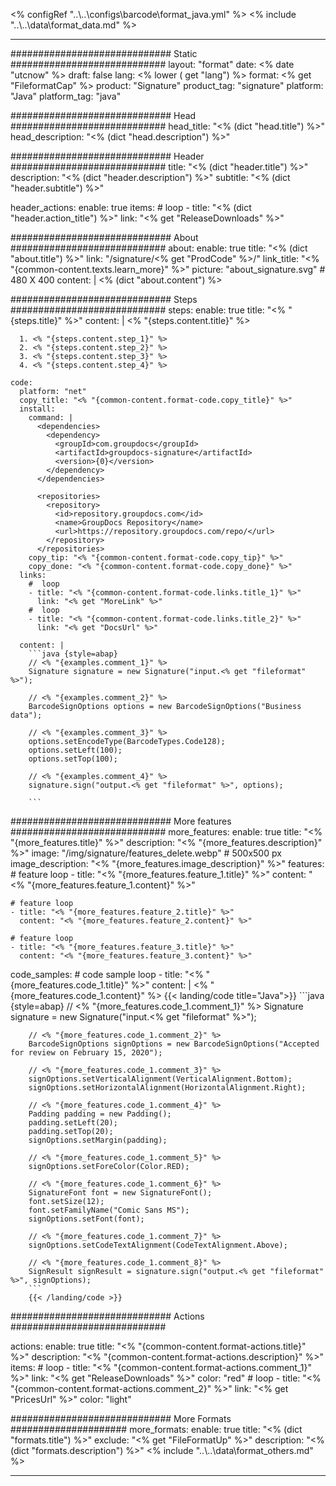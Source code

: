 <% configRef "..\\..\\configs\\barcode\\format_java.yml" %>
<% include "..\\..\\data\\format_data.md" %>

---
############################# Static ############################
layout: "format"
date:  <% date "utcnow" %>
draft: false
lang: <% lower ( get "lang") %>
format: <% get "FileformatCap" %>
product: "Signature"
product_tag: "signature"
platform: "Java"
platform_tag: "java"

############################# Head ############################
head_title: "<% (dict "head.title") %>"
head_description: "<% (dict "head.description") %>"

############################# Header ############################
title: "<% (dict "header.title") %>" 
description: "<% (dict "header.description") %>"
subtitle: "<% (dict "header.subtitle") %>" 

header_actions:
  enable: true
  items:
    #  loop
    - title: "<% (dict "header.action_title") %>"
      link: "<% get "ReleaseDownloads" %>"
      
############################# About ############################
about:
    enable: true
    title: "<% (dict "about.title") %>"
    link: "/signature/<% get "ProdCode" %>/"
    link_title: "<% "{common-content.texts.learn_more}" %>"
    picture: "about_signature.svg" # 480 X 400
    content: |
       <% (dict "about.content") %>

############################# Steps ############################
steps:
    enable: true
    title: "<% "{steps.title}" %>"
    content: |
      <% "{steps.content.title}" %>
      
      1. <% "{steps.content.step_1}" %>
      2. <% "{steps.content.step_2}" %>
      3. <% "{steps.content.step_3}" %>
      4. <% "{steps.content.step_4}" %>
   
    code:
      platform: "net"
      copy_title: "<% "{common-content.format-code.copy_title}" %>"
      install:
        command: |
          <dependencies>
            <dependency>
              <groupId>com.groupdocs</groupId>
              <artifactId>groupdocs-signature</artifactId>
              <version>{0}</version>
            </dependency>
          </dependencies>

          <repositories>
            <repository>
              <id>repository.groupdocs.com</id>
              <name>GroupDocs Repository</name>
              <url>https://repository.groupdocs.com/repo/</url>
            </repository>
          </repositories>
        copy_tip: "<% "{common-content.format-code.copy_tip}" %>"
        copy_done: "<% "{common-content.format-code.copy_done}" %>"
      links:
        #  loop
        - title: "<% "{common-content.format-code.links.title_1}" %>"
          link: "<% get "MoreLink" %>"
        #  loop
        - title: "<% "{common-content.format-code.links.title_2}" %>"
          link: "<% get "DocsUrl" %>"
          
      content: |
        ```java {style=abap}
        // <% "{examples.comment_1}" %>
        Signature signature = new Signature("input.<% get "fileformat" %>");

        // <% "{examples.comment_2}" %>
        BarcodeSignOptions options = new BarcodeSignOptions("Business data");

        // <% "{examples.comment_3}" %>
        options.setEncodeType(BarcodeTypes.Code128);
        options.setLeft(100);
        options.setTop(100);

        // <% "{examples.comment_4}" %>
        signature.sign("output.<% get "fileformat" %>", options);

        ```            

############################# More features ############################
more_features:
  enable: true
  title: "<% "{more_features.title}" %>"
  description: "<% "{more_features.description}" %>"
  image: "/img/signature/features_delete.webp" # 500x500 px
  image_description: "<% "{more_features.image_description}" %>"
  features:
    # feature loop
    - title: "<% "{more_features.feature_1.title}" %>"
      content: "<% "{more_features.feature_1.content}" %>"

    # feature loop
    - title: "<% "{more_features.feature_2.title}" %>"
      content: "<% "{more_features.feature_2.content}" %>"

    # feature loop
    - title: "<% "{more_features.feature_3.title}" %>"
      content: "<% "{more_features.feature_3.content}" %>"
      
  code_samples:
    # code sample loop
    - title: "<% "{more_features.code_1.title}" %>"
      content: |
        <% "{more_features.code_1.content}" %>
        {{< landing/code title="Java">}}
        ```java {style=abap}
        // <% "{more_features.code_1.comment_1}" %>
        Signature signature = new Signature("input.<% get "fileformat" %>");

        // <% "{more_features.code_1.comment_2}" %>
        BarcodeSignOptions signOptions = new BarcodeSignOptions("Accepted for review on February 15, 2020");

        // <% "{more_features.code_1.comment_3}" %>
        signOptions.setVerticalAlignment(VerticalAlignment.Bottom);
        signOptions.setHorizontalAlignment(HorizontalAlignment.Right);

        // <% "{more_features.code_1.comment_4}" %>
        Padding padding = new Padding();
        padding.setLeft(20);
        padding.setTop(20);
        signOptions.setMargin(padding);

        // <% "{more_features.code_1.comment_5}" %>
        signOptions.setForeColor(Color.RED);

        // <% "{more_features.code_1.comment_6}" %>
        SignatureFont font = new SignatureFont();
        font.setSize(12);
        font.setFamilyName("Comic Sans MS");
        signOptions.setFont(font);

        // <% "{more_features.code_1.comment_7}" %>
        signOptions.setCodeTextAlignment(CodeTextAlignment.Above);

        // <% "{more_features.code_1.comment_8}" %>
        SignResult signResult = signature.sign("output.<% get "fileformat" %>", signOptions);
        ```
        {{< /landing/code >}}


############################# Actions ############################

actions:
  enable: true
  title: "<% "{common-content.format-actions.title}" %>"
  description: "<% "{common-content.format-actions.description}" %>"
  items:
    #  loop
    - title: "<% "{common-content.format-actions.comment_1}" %>"
      link: "<% get "ReleaseDownloads" %>"
      color: "red"
        #  loop
    - title: "<% "{common-content.format-actions.comment_2}" %>"
      link: "<% get "PricesUrl" %>"
      color: "light"


############################# More Formats #####################
more_formats:
    enable: true
    title: "<% (dict "formats.title") %>"
    exclude: "<% get "FileFormatUp" %>"
    description: "<% (dict "formats.description") %>"
<% include "..\\..\\data\\format_others.md" %>

---